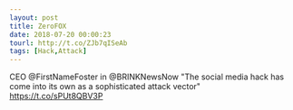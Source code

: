 ```yaml
---
layout: post
title: ZeroFOX
date: 2018-07-20 00:00:23
tourl: http://t.co/ZJb7qISeAb
tags: [Hack,Attack]
---
```

CEO @FirstNameFoster in @BRINKNewsNow "The social media hack has come into its own as a sophisticated attack vector" https://t.co/sPUt8QBV3P